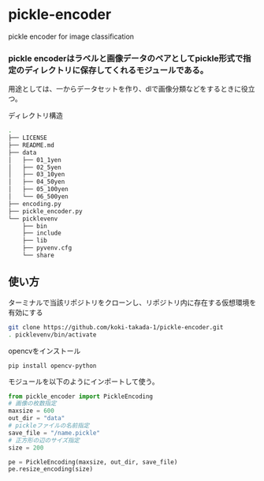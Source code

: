 # pickle-encoder
pickle encoder for image classification

### pickle encoderはラベルと画像データのペアとしてpickle形式で指定のディレクトリに保存してくれるモジュールである。

用途としては、一からデータセットを作り、dlで画像分類などをするときに役立つ。

ディレクトリ構造
```bash
.
├── LICENSE
├── README.md
├── data
│   ├── 01_1yen
│   ├── 02_5yen
│   ├── 03_10yen
│   ├── 04_50yen
│   ├── 05_100yen
│   └── 06_500yen
├── encoding.py
├── pickle_encoder.py
└── picklevenv
    ├── bin
    ├── include
    ├── lib
    ├── pyvenv.cfg
    └── share
```
## 使い方

ターミナルで当該リポジトリをクローンし、リポジトリ内に存在する仮想環境を有効にする
```bash
git clone https://github.com/koki-takada-1/pickle-encoder.git
. picklevenv/bin/activate
```
opencvをインストール
```
pip install opencv-python
```

モジュールを以下のようにインポートして使う。
```python
from pickle_encoder import PickleEncoding
# 画像の枚数指定
maxsize = 600
out_dir = "data"
# pickleファイルの名前指定
save_file = "/name.pickle"
# 正方形の辺のサイズ指定
size = 200

pe = PickleEncoding(maxsize, out_dir, save_file)
pe.resize_encoding(size)
```
